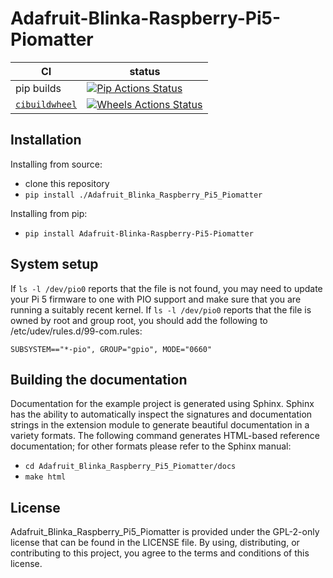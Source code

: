 Adafruit-Blinka-Raspberry-Pi5-Piomatter
======================================

|      CI              | status |
|----------------------|--------|
| pip builds           | [![Pip Actions Status][actions-pip-badge]][actions-pip-link] |
| [`cibuildwheel`][]   | [![Wheels Actions Status][actions-wheels-badge]][actions-wheels-link] |

[actions-badge]:           https://github.com/adafruit/Adafruit_Blinka_Raspberry_Pi5_Piomatter/workflows/Tests/badge.svg
[actions-pip-link]:        https://github.com/adafruit/Adafruit_Blinka_Raspberry_Pi5_Piomatter/actions?query=workflow%3A%22Pip
[actions-pip-badge]:       https://github.com/adafruit/Adafruit_Blinka_Raspberry_Pi5_Piomatter/workflows/Pip/badge.svg
[actions-wheels-link]:     https://github.com/adafruit/Adafruit_Blinka_Raspberry_Pi5_Piomatter/actions?query=workflow%3AWheels
[actions-wheels-badge]:    https://github.com/adafruit/Adafruit_Blinka_Raspberry_Pi5_Piomatter/workflows/Wheels/badge.svg

Installation
------------

Installing from source:

 - clone this repository
 - `pip install ./Adafruit_Blinka_Raspberry_Pi5_Piomatter`

Installing from pip:

 - `pip install Adafruit-Blinka-Raspberry-Pi5-Piomatter`

System setup
------------

If `ls -l /dev/pio0` reports that the file is not found, you may need to update your Pi 5 firmware to one with PIO support and make sure that you are running a suitably recent kernel. If `ls -l /dev/pio0` reports that the file is owned by root and group root, you should add the following to /etc/udev/rules.d/99-com.rules:

```
SUBSYSTEM=="*-pio", GROUP="gpio", MODE="0660"
```

Building the documentation
--------------------------

Documentation for the example project is generated using Sphinx. Sphinx has the
ability to automatically inspect the signatures and documentation strings in
the extension module to generate beautiful documentation in a variety formats.
The following command generates HTML-based reference documentation; for other
formats please refer to the Sphinx manual:

 - `cd Adafruit_Blinka_Raspberry_Pi5_Piomatter/docs`
 - `make html`

License
-------

Adafruit\_Blinka\_Raspberry\_Pi5\_Piomatter is provided under the GPL-2-only license that can be found in the LICENSE
file. By using, distributing, or contributing to this project, you agree to the
terms and conditions of this license.

[`cibuildwheel`]:          https://cibuildwheel.readthedocs.io
